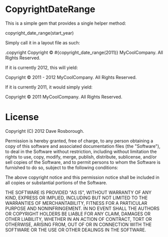 # CopyrightDateRange

This is a simple gem that provides a single helper method:
  
  copyright_date_range(start_year)

Simply call it in a layout file as such:

  .copyright Copyright &copy; #{copyright_date_range(2011)} MyCoolCompany.  All Rights Reserved.
  
If it is currently 2012, this will yield:

  Copyright © 2011 - 2012 MyCoolCompany.  All Rights Reserved.
  
If it is currently 2011, it would simply yield:

  Copyright © 2011 MyCoolCompany.  All Rights Reserved.

# License

Copyright (C) 2012 Dave Rosborough.

Permission is hereby granted, free of charge, to any person obtaining a copy of
this software and associated documentation files (the "Software"), to deal in
the Software without restriction, including without limitation the rights to
use, copy, modify, merge, publish, distribute, sublicense, and/or sell copies
of the Software, and to permit persons to whom the Software is furnished to do
so, subject to the following conditions:

The above copyright notice and this permission notice shall be included in all
copies or substantial portions of the Software.

THE SOFTWARE IS PROVIDED "AS IS", WITHOUT WARRANTY OF ANY KIND, EXPRESS OR
IMPLIED, INCLUDING BUT NOT LIMITED TO THE WARRANTIES OF MERCHANTABILITY,
FITNESS FOR A PARTICULAR PURPOSE AND NONINFRINGEMENT. IN NO EVENT SHALL THE
AUTHORS OR COPYRIGHT HOLDERS BE LIABLE FOR ANY CLAIM, DAMAGES OR OTHER
LIABILITY, WHETHER IN AN ACTION OF CONTRACT, TORT OR OTHERWISE, ARISING FROM,
OUT OF OR IN CONNECTION WITH THE SOFTWARE OR THE USE OR OTHER DEALINGS IN THE
SOFTWARE.